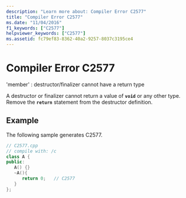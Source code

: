 ```yaml
---
description: "Learn more about: Compiler Error C2577"
title: "Compiler Error C2577"
ms.date: "11/04/2016"
f1_keywords: ["C2577"]
helpviewer_keywords: ["C2577"]
ms.assetid: fc79ef83-8362-40a2-9257-8037c3195ce4
---
```

# Compiler Error C2577

'member' : destructor/finalizer cannot have a return type

A destructor or finalizer cannot return a value of **`void`** or any other type. Remove the **`return`** statement from the destructor definition.

## Example

The following sample generates C2577.

```cpp
// C2577.cpp
// compile with: /c
class A {
public:
   A() {}
   ~A(){
      return 0;   // C2577
   }
};
```
